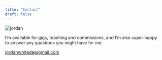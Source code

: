 ```yaml
---
title: "Contact"
draft: false
---
```


![jordan](/photo2_scaled.jpeg)

I’m available for gigs, teaching and commissions, and I’m also super happy to answer any questions you might have for me.

jordanwhitede@gmail.com

